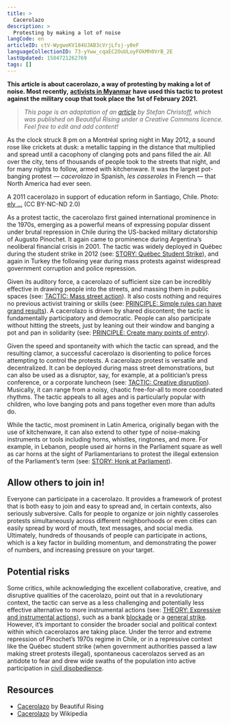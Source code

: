 ```yaml
---
title: >
  Cacerolazo
description: >
  Protesting by making a lot of noise
langCode: en
articleID: ctV-WygwoKV184UJAB3cVrjLfsj-y0eF
languageCollectionID: 73-yYww_cqaEC2OuULoyFOkMh0VrB_2E
lastUpdated: 1584721262769
tags: []
---
```


**This article is about cacerolazo, a way of protesting by making a lot of noise. Most recently,** [**activists in Myanmar**](https://www.bbc.com/news/av/world-asia-55909970) **have used this tactic to protest against the military coup that took place the 1st of February 2021.**

> _This page is an adaptation of an_ [_article_](https://beautifulrising.org/tool/cacerolazo-noise-making-protest-) _by Stefan Christoff, which was published on Beautiful Rising under a Creative Commons licence. Feel free to edit and add content!_

As the clock struck 8 pm on a Montréal spring night in May 2012, a sound rose like crickets at dusk: a metallic tapping in the distance that multiplied and spread until a cacophony of clanging pots and pans filled the air. All over the city, tens of thousands of people took to the streets that night, and for many nights to follow, armed with kitchenware. It was the largest pot-banging protest — _cacerolazo_ in Spanish, _les casseroles_ in French — that North America had ever seen.

<div><figcaption>A 2011 cacerolazo in support of education reform in Santiago, Chile. Photo: <a href="https://www.flickr.com/photos/elyguajardo/">ely ...</a> (CC BY-NC-ND 2.0)</figcaption></div>

As a protest tactic, the cacerolazo first gained international prominence in the 1970s, emerging as a powerful means of expressing popular dissent under brutal repression in Chile during the US-backed military dictatorship of Augusto Pinochet. It again came to prominence during Argentina’s neoliberal financial crisis in 2001. The tactic was widely deployed in Québec during the student strike in 2012 (see: [STORY: Québec Student Strike](https://beautifulrising.org/tool/quebec-student-strike)), and again in Turkey the following year during mass protests against widespread government corruption and police repression.

Given its auditory force, a cacerolazo of sufficient size can be incredibly effective in drawing people into the streets, and massing them in public spaces (see: [TACTIC: Mass street action](https://beautifulrising.org/tool/mass-street-action)). It also costs nothing and requires no previous activist training or skills (see: [PRINCIPLE: Simple rules can have grand results](https://beautifulrising.org/tool/simple-rules-can-have-grand-results)). A cacerolazo is driven by shared discontent; the tactic is fundamentally participatory and democratic. People can also participate without hitting the streets, just by leaning out their window and banging a pot and pan in solidarity (see: [PRINCIPLE: Create many points of entry](https://beautifulrising.org/tool/create-many-points-of-entry)).

Given the speed and spontaneity with which the tactic can spread, and the resulting clamor, a successful cacerolazo is disorienting to police forces attempting to control the protests. A cacerolazo protest is versatile and decentralized. It can be deployed during mass street demonstrations, but can also be used as a disruptor, say, for example, at a politician’s press conference, or a corporate luncheon (see: [TACTIC: Creative disruption](https://beautifulrising.org/tool/creative-disruption)). Musically, it can range from a noisy, chaotic free-for-all to more coordinated rhythms. The tactic appeals to all ages and is particularly popular with children, who love banging pots and pans together even more than adults do.

While the tactic, most prominent in Latin America, originally began with the use of kitchenware, it can also extend to other type of noise-making instruments or tools including horns, whistles, ringtones, and more. For example, in Lebanon, people used air horns in the Parliament square as well as car horns at the sight of Parliamentarians to protest the illegal extension of the Parliament’s term (see: [STORY: Honk at Parliament](https://beautifulrising.org/tool/honk-at-parliament)).

## Allow others to join in!

Everyone can participate in a cacerolazo. It provides a framework of protest that is both easy to join and easy to spread and, in certain contexts, also seriously subversive. Calls for people to organize or join nightly casseroles protests simultaneously across different neighborhoods or even cities can easily spread by word of mouth, text messages, and social media. Ultimately, hundreds of thousands of people can participate in actions, which is a key factor in building momentum, and demonstrating the power of numbers, and increasing pressure on your target.

## Potential risks

Some critics, while acknowledging the excellent collaborative, creative, and disruptive qualities of the cacerolazo, point out that in a revolutionary context, the tactic can serve as a less challenging and potentially less effective alternative to more instrumental actions (see: [THEORY: Expressive and instrumental actions](https://beautifulrising.org/tool/expressive-and-instrumental-actions)), such as a bank [blockade](https://beautifulrising.org/tool/blockade) or a [general strike](https://beautifulrising.org/tool/general-strike). However, it’s important to consider the broader social and political context within which cacerolazos are taking place. Under the terror and extreme repression of Pinochet’s 1970s regime in Chile, or in a repressive context like the Québec student strike (when government authorities passed a law making street protests illegal), spontaneous cacerolazos served as an antidote to fear and drew wide swaths of the population into active participation in [civil disobedience](https://beautifulrising.org/tool/civil-disobedience).

## Resources

-   [Cacerolazo](https://beautifulrising.org/tool/cacerolazo-noise-making-protest-) by Beautiful Rising
-   [Cacerolazo](https://en.wikipedia.org/wiki/Cacerolazo) by Wikipedia